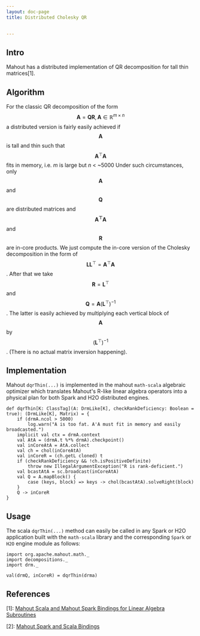 ```yaml
---
layout: doc-page
title: Distributed Cholesky QR

    
---
```


## Intro

Mahout has a distributed implementation of QR decomposition for tall thin matrices[1].

## Algorithm 

For the classic QR decomposition of the form $$ \mathbf{A}=\mathbf{QR},\mathbf{A}\in\mathbb{R}^{m\times n} $$ 
a distributed version is fairly easily achieved if $$ \mathbf{A} $$ is tall and thin such that 
$$ \mathbf{A}^{\top}\mathbf{A} $$ fits in memory, i.e. *m* is large but *n* < ~5000 Under such circumstances, 
only $$ \mathbf{A} $$ and $$ \mathbf{Q} $$ are distributed matrices and $$ \mathbf{A^{\top}A} $$ and 
$$ \mathbf{R} $$ are in-core products. We just compute the in-core version of the Cholesky decomposition 
in the form of $$ \mathbf{LL}^{\top}= \mathbf{A}^{\top}\mathbf{A}$$.  After that we take $$ \mathbf{R}= \mathbf{L}^{\top} $$
 and $$ \mathbf{Q}=\mathbf{A}\left(\mathbf{L}^{\top}\right)^{-1} $$.  The latter is easily achieved by multiplying each 
 vertical block of $$ \mathbf{A} $$ by $$ \left(\mathbf{L}^{\top}\right)^{-1} $$.  (There is no actual matrix inversion 
 happening). 



## Implementation

Mahout `dqrThin(...)` is implemented in the mahout `math-scala` algebraic optimizer which translates Mahout's R-like linear algebra operators into a physical plan for both Spark and H2O distributed engines.

    def dqrThin[K: ClassTag](A: DrmLike[K], checkRankDeficiency: Boolean = true): (DrmLike[K], Matrix) = {        
        if (drmA.ncol > 5000)
            log.warn("A is too fat. A'A must fit in memory and easily broadcasted.")
        implicit val ctx = drmA.context
        val AtA = (drmA.t %*% drmA).checkpoint()
        val inCoreAtA = AtA.collect
        val ch = chol(inCoreAtA)
        val inCoreR = (ch.getL cloned) t
        if (checkRankDeficiency && !ch.isPositiveDefinite)
            throw new IllegalArgumentException("R is rank-deficient.")
        val bcastAtA = sc.broadcast(inCoreAtA)
        val Q = A.mapBlock() {
            case (keys, block) => keys -> chol(bcastAtA).solveRight(block)
        }
        Q -> inCoreR
    }


## Usage

The scala `dqrThin(...)` method can easily be called in any Spark or H2O application built with the `math-scala` library and the corresponding `Spark` or `H2O` engine module as follows:

    import org.apache.mahout.math._
    import decompositions._
    import drm._
    
    val(drmQ, inCoreR) = dqrThin(drma)

 
## References

[1]: [Mahout Scala and Mahout Spark Bindings for Linear Algebra Subroutines](http://mahout.apache.org/users/sparkbindings/ScalaSparkBindings.pdf)

[2]: [Mahout Spark and Scala Bindings](http://mahout.apache.org/users/sparkbindings/home.html)

